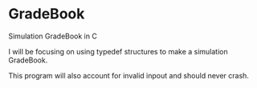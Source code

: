 # GradeBook
Simulation GradeBook in C

I will be focusing on using typedef structures to make a simulation GradeBook.

This program will also account for invalid inpout and should never crash.
